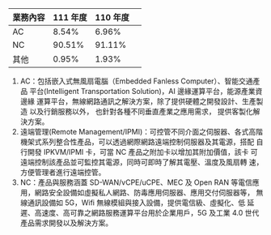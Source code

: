 
| 業務內容 | 111 年度 | 110 年度 |     |
| ---- | ------ | ------ | --- |
| AC   | 8.54%  | 6.96%  |     |
| NC   | 90.51% | 91.11% |     |
| 其他   | 0.95%  | 1.93%  |     |

1. AC：包括嵌入式無風扇電腦（Embedded Fanless Computer）、智能交通產品 平台(Intelligent Transportation Solution)，AI 邊緣運算平台，能源產業資邊緣 運算平台，無線網路通訊之解決方案，除了提供硬體之開發設計、生產製造 以及行銷服務以外， 也針對各種不同垂直產業之應用需求， 提供客製化解 決方案。 
2. 遠端管理(Remote Management/IPMI)：可控管不同介面之伺服器、各式高階 機架式系列整合性產品，可以透過網際網路遠端控制伺服器及其電源，搭配 自行開發 IPKVM/IPMI 卡，可當 NC 產品之附加卡以增加其附加價值，該卡 可遠端控制該產品並可監控其電源，同時可即時了解其電壓、溫度及風扇轉 速，方便管理者進行遠端控管。 
3. NC：產品與服務涵蓋 SD-WAN/vCPE/uCPE、MEC 及 Open RAN 等電信應 用，網路安全設備如虛擬私人網路、防毒應用伺服器、應用交付伺服器等， 無線通訊設備如 5G，Wifi 無線模組與接入設備，提供電信級、虛擬化、低 延遲、高速度、高可靠之網路服務運算平台用於企業用戶，5G 及工業 4.0 世代產品需求開發以及解決方案。












